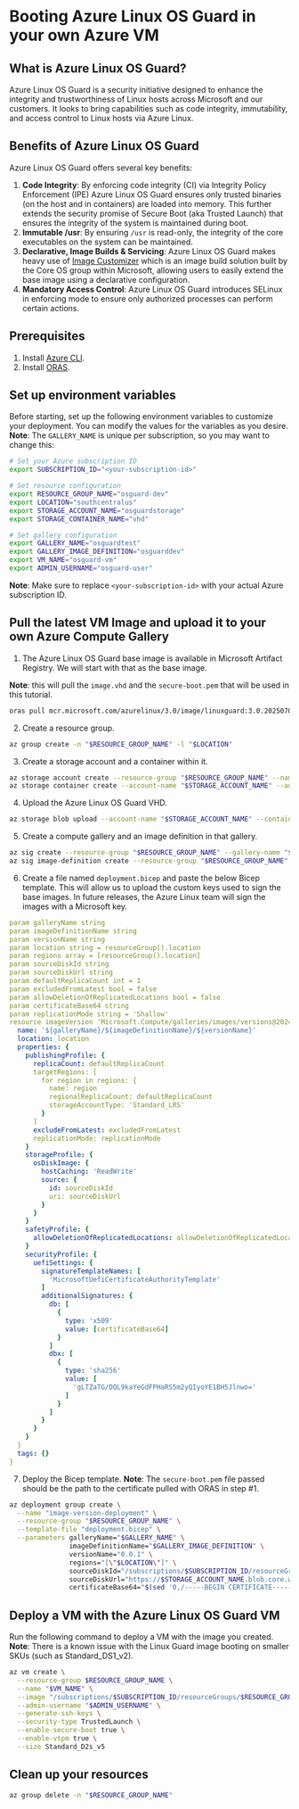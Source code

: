 # Booting Azure Linux OS Guard in your own Azure VM

## What is Azure Linux OS Guard?
Azure Linux OS Guard is a security initiative designed to enhance the integrity and trustworthiness of Linux hosts across Microsoft and our customers. It looks to bring capabilities such as code integrity, immutability, and access control to Linux hosts via Azure Linux. 

## Benefits of Azure Linux OS Guard

Azure Linux OS Guard offers several key benefits:

1. **Code Integrity**: By enforcing code integrity (CI) via Integrity Policy Enforcement (IPE) Azure Linux OS Guard ensures only trusted binaries (on the host and in containers) are loaded into memory. This further extends the security promise of Secure Boot (aka Trusted Launch) that ensures the integrity of the system is maintained during boot.
2. **Immutable /usr**: By ensuring `/usr` is read-only, the integrity of the core executables on the system can be maintained.  
3. **Declarative, Image Builds & Servicing**: Azure Linux OS Guard makes heavy use of [Image Customizer](https://github.com/microsoft/azure-linux-image-tools) which is an image build solution built by the Core OS group within Microsoft, allowing users to easily extend the base image using a declarative configuration. 
4. **Mandatory Access Control**: Azure Linux OS Guard introduces SELinux in enforcing mode to ensure only authorized processes can perform certain actions. 

## Prerequisites

1. Install [Azure CLI](https://learn.microsoft.com/en-us/cli/azure/install-azure-cli?view=azure-cli-latest).
2. Install [ORAS](https://oras.land/docs/installation/). 

## Set up environment variables

Before starting, set up the following environment variables to customize your deployment. You can modify the values for the variables as you desire. **Note**: The `GALLERY_NAME` is unique per subscription, so you may want to change this:

```bash
# Set your Azure subscription ID
export SUBSCRIPTION_ID="<your-subscription-id>"

# Set resource configuration
export RESOURCE_GROUP_NAME="osguard-dev"
export LOCATION="southcentralus"
export STORAGE_ACCOUNT_NAME="osguardstorage"
export STORAGE_CONTAINER_NAME="vhd"

# Set gallery configuration
export GALLERY_NAME="osguardtest"
export GALLERY_IMAGE_DEFINITION="osguarddev"
export VM_NAME="osguard-vm"
export ADMIN_USERNAME="osguard-user"
```

**Note**: Make sure to replace `<your-subscription-id>` with your actual Azure subscription ID.

## Pull the latest VM Image and upload it to your own Azure Compute Gallery 

1) The Azure Linux OS Guard base image is available in Microsoft Artifact Registry. We will start with that as the base image. 

**Note**: this will pull the `image.vhd` and the `secure-boot.pem` that will be used in this tutorial. 

```bash
oras pull mcr.microsoft.com/azurelinux/3.0/image/linuxguard:3.0.20250702
```

2) Create a resource group.

```bash
az group create -n "$RESOURCE_GROUP_NAME" -l "$LOCATION"
```

3) Create a storage account and a container within it. 

```bash
az storage account create --resource-group "$RESOURCE_GROUP_NAME" --name "$STORAGE_ACCOUNT_NAME" --location "$LOCATION"
az storage container create --account-name "$STORAGE_ACCOUNT_NAME" --auth-mode login --name "$STORAGE_CONTAINER_NAME"
```

4) Upload the Azure Linux OS Guard VHD.

```bash
az storage blob upload --account-name "$STORAGE_ACCOUNT_NAME" --container-name "$STORAGE_CONTAINER_NAME" --name image.vhd --file image.vhd --auth-mode login
```

5) Create a compute gallery and an image definition in that gallery.

```bash
az sig create --resource-group "$RESOURCE_GROUP_NAME" --gallery-name "$GALLERY_NAME"
az sig image-definition create --resource-group "$RESOURCE_GROUP_NAME" --gallery-name "$GALLERY_NAME" --gallery-image-definition "$GALLERY_IMAGE_DEFINITION" --publisher lgpublisher --offer lgoffer --sku lgsku --os-type linux --os-state Generalized --hyper-v-generation V2 --features "DiskControllerTypes=SCSI,NVMe SecurityType=TrustedLaunchSupported"
```

6) Create a file named `deployment.bicep` and paste the below Bicep template. This will allow us to upload the custom keys used to sign the base images. In future releases, the Azure Linux team will sign the images with a Microsoft key. 

```yaml
param galleryName string
param imageDefinitionName string
param versionName string
param location string = resourceGroup().location
param regions array = [resourceGroup().location]
param sourceDiskId string
param sourceDiskUrl string
param defaultReplicaCount int = 1
param excludedFromLatest bool = false
param allowDeletionOfReplicatedLocations bool = false
param certificateBase64 string
param replicationMode string = 'Shallow'
resource imageVersion 'Microsoft.Compute/galleries/images/versions@2024-03-03' = {
  name: '${galleryName}/${imageDefinitionName}/${versionName}'
  location: location
  properties: {
    publishingProfile: {
      replicaCount: defaultReplicaCount
      targetRegions: [
        for region in regions: {
          name: region
          regionalReplicaCount: defaultReplicaCount
          storageAccountType: 'Standard_LRS'
        }
      ]
      excludeFromLatest: excludedFromLatest
      replicationMode: replicationMode
    }
    storageProfile: {
      osDiskImage: {
        hostCaching: 'ReadWrite'
        source: {
          id: sourceDiskId
          uri: sourceDiskUrl
        }
      }
    }
    safetyProfile: {
      allowDeletionOfReplicatedLocations: allowDeletionOfReplicatedLocations
    }
    securityProfile: {
      uefiSettings: {
        signatureTemplateNames: [
          'MicrosoftUefiCertificateAuthorityTemplate'
        ]
        additionalSignatures: {
          db: [
            {
              type: 'x509'
              value: [certificateBase64]
            }
          ]
          dbx: [
            {
              type: 'sha256'
              value: [
                'gLTZaTG/DQL9kaYeGdFPHaRS5m2yQIyoYE1BH5Jlnwo='
              ]
            }
          ]
        }
      }
    }
  }
  tags: {}
}
```

7) Deploy the Bicep template. **Note**: The `secure-boot.pem` file passed should be the path to the certificate pulled with ORAS in step #1. 

```bash 
az deployment group create \
  --name "image-version-deployment" \
  --resource-group "$RESOURCE_GROUP_NAME" \
  --template-file "deployment.bicep" \
  --parameters galleryName="$GALLERY_NAME" \
               imageDefinitionName="$GALLERY_IMAGE_DEFINITION" \
               versionName="0.0.1" \
               regions="[\"$LOCATION\"]" \
               sourceDiskId="/subscriptions/$SUBSCRIPTION_ID/resourceGroups/$RESOURCE_GROUP_NAME/providers/Microsoft.Storage/storageAccounts/$STORAGE_ACCOUNT_NAME" \
               sourceDiskUrl="https://$STORAGE_ACCOUNT_NAME.blob.core.windows.net/$STORAGE_CONTAINER_NAME/image.vhd" \
               certificateBase64="$(sed '0,/-----BEGIN CERTIFICATE-----/d;/-----END CERTIFICATE-----/d' "secure-boot.pem" | tr -d "\n")"
```

## Deploy a VM with the Azure Linux OS Guard VM

Run the following command to deploy a VM with the image you created. **Note**: There is a known issue with the Linux Guard image booting on smaller SKUs (such as Standard_DS1_v2).

```bash
az vm create \
  --resource-group $RESOURCE_GROUP_NAME \
  --name "$VM_NAME" \
  --image "/subscriptions/$SUBSCRIPTION_ID/resourceGroups/$RESOURCE_GROUP_NAME/providers/Microsoft.Compute/galleries/$GALLERY_NAME/images/$GALLERY_IMAGE_DEFINITION/versions/latest" \
  --admin-username "$ADMIN_USERNAME" \
  --generate-ssh-keys \
  --security-type TrustedLaunch \
  --enable-secure-boot true \
  --enable-vtpm true \
  --size Standard_D2s_v5
```

## Clean up your resources

```bash
az group delete -n "$RESOURCE_GROUP_NAME"
```